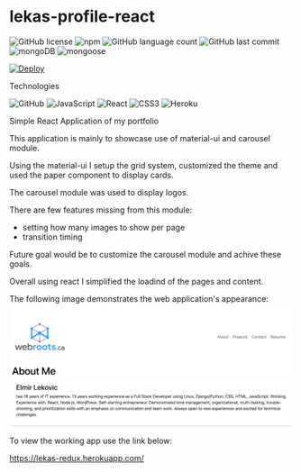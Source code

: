 # lekas-profile-react
![GitHub license](https://img.shields.io/badge/license-MIT-blue.svg)
![npm](https://img.shields.io/npm/v/npm?color=orange&logo=npm)
![GitHub language count](https://img.shields.io/github/languages/count/elmir123/lekas-profile-react?color=green)
![GitHub last commit](https://img.shields.io/github/last-commit/elmir123/lekas-profile-react?color=orange)
![mongoDB](https://img.shields.io/badge/mongoDB-DB-green)
![mongoose](https://img.shields.io/badge/mongoose-DB-green")

[![Deploy](https://www.herokucdn.com/deploy/button.svg)](https://lekas-redux.herokuapp.com/)


Technologies

<p>
<img alt="GitHub" src="https://img.shields.io/badge/github-%23121011.svg?&style=for-the-badge&logo=github&logoColor=white"/>
<img alt="JavaScript" src="https://img.shields.io/badge/javascript-%23323330.svg?&style=for-the-badge&logo=javascript&logoColor=%23F7DF1E"/>
<img alt="React" src="https://img.shields.io/badge/react-%23323330.svg?&style=for-the-badge&logo=react&logoColor=%23F7DF1E"/>
<img alt="CSS3" src="https://img.shields.io/badge/css3-%231572B6.svg?&style=for-the-badge&logo=css3&logoColor=white"/>
<img alt="Heroku" src="https://img.shields.io/badge/heroku-%23430098.svg?&style=for-the-badge&logo=heroku&logoColor=white"/>

</p>

Simple React Application of my portfolio

This application is mainly to showcase use of material-ui and carousel module.

Using the material-ui I setup the grid system, customized the theme and used the paper component to display cards.

The carousel module was used to display logos.

There are few features missing from this module:
 - setting how many images to show per page
 - transition timing

Future goal would be to customize the carousel module and achive these goals.

Overall using react I simplified the loadind of the pages and content.

The following image demonstrates the web application's appearance:
![Lekas React Profile.](./src/assets/imgs/react-portfolio.png)


To view the working app use the link below:

https://lekas-redux.herokuapp.com/
